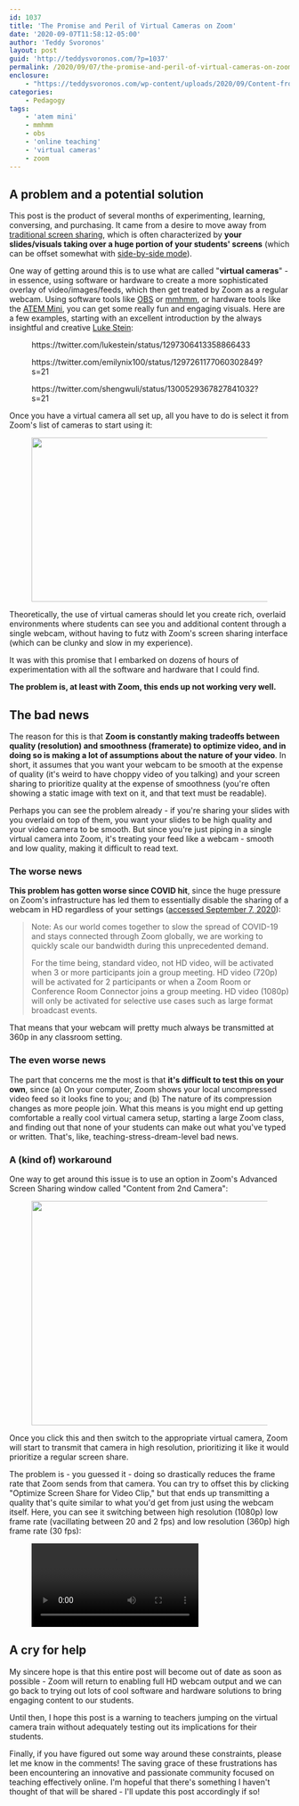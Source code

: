 ```yaml
---
id: 1037
title: 'The Promise and Peril of Virtual Cameras on Zoom'
date: '2020-09-07T11:58:12-05:00'
author: 'Teddy Svoronos'
layout: post
guid: 'http://teddysvoronos.com/?p=1037'
permalink: /2020/09/07/the-promise-and-peril-of-virtual-cameras-on-zoom/
enclosure:
    - "https://teddysvoronos.com/wp-content/uploads/2020/09/Content-from-Second-Camera.mov\n24047365\nvideo/quicktime\n"
categories:
    - Pedagogy
tags:
    - 'atem mini'
    - mmhmm
    - obs
    - 'online teaching'
    - 'virtual cameras'
    - zoom
---
```


<!-- wp:jetpack/markdown {"source":"## A problem and a potential solution\n\nThis post is the product of several months of experimenting, learning, conversing, and purchasing. It came from a desire to move away from [traditional screen sharing](https://twitter.com/tedsvo/status/1286299229116301314?s=21), which is often characterized by **your slides/visuals taking over a huge portion of your students' screens** (which can be offset somewhat with [side-by-side mode](https://support.zoom.us/hc/en-us/articles/115004802843-Side-by-side-Mode-for-screen-sharing)).\n\nOne way of getting around this is to use what are called \u0022**virtual cameras**\u0022 - in essence, using software or hardware to create a more sophisticated overlay of video/images/feeds, which then get treated by Zoom as a regular webcam. Using software tools like [OBS](https://obsproject.com) or [mmhmm](https://www.mmhmm.app), or hardware tools like the [ATEM Mini](https://www.blackmagicdesign.com/products/atemmini), you can get some really fun and engaging visuals. Here are a few examples, starting with an excellent introduction by the always insightful and creative [Luke Stein](https://twitter.com/lukestein/status/1297306413358866433):\n"} -->
<div class="wp-block-jetpack-markdown"><h2>A problem and a potential solution</h2>
<p>This post is the product of several months of experimenting, learning, conversing, and purchasing. It came from a desire to move away from <a href="https://twitter.com/tedsvo/status/1286299229116301314?s=21">traditional screen sharing</a>, which is often characterized by <strong>your slides/visuals taking over a huge portion of your students' screens</strong> (which can be offset somewhat with <a href="https://support.zoom.us/hc/en-us/articles/115004802843-Side-by-side-Mode-for-screen-sharing">side-by-side mode</a>).</p>
<p>One way of getting around this is to use what are called &quot;<strong>virtual cameras</strong>&quot; - in essence, using software or hardware to create a more sophisticated overlay of video/images/feeds, which then get treated by Zoom as a regular webcam. Using software tools like <a href="https://obsproject.com">OBS</a> or <a href="https://www.mmhmm.app">mmhmm</a>, or hardware tools like the <a href="https://www.blackmagicdesign.com/products/atemmini">ATEM Mini</a>, you can get some really fun and engaging visuals. Here are a few examples, starting with an excellent introduction by the always insightful and creative <a href="https://twitter.com/lukestein/status/1297306413358866433">Luke Stein</a>:</p>
</div>
<!-- /wp:jetpack/markdown -->

<!-- wp:group -->
<div class="wp-block-group"><div class="wp-block-group__inner-container"><!-- wp:core-embed/twitter {"url":"https://twitter.com/lukestein/status/1297306413358866433","type":"rich","providerNameSlug":"twitter","className":""} -->
<figure class="wp-block-embed-twitter wp-block-embed is-type-rich is-provider-twitter"><div class="wp-block-embed__wrapper">
https://twitter.com/lukestein/status/1297306413358866433
</div></figure>
<!-- /wp:core-embed/twitter -->

<!-- wp:core-embed/twitter {"url":"https://twitter.com/emilynix100/status/1297261177060302849?s=21","type":"rich","providerNameSlug":"twitter","className":""} -->
<figure class="wp-block-embed-twitter wp-block-embed is-type-rich is-provider-twitter"><div class="wp-block-embed__wrapper">
https://twitter.com/emilynix100/status/1297261177060302849?s=21
</div></figure>
<!-- /wp:core-embed/twitter -->

<!-- wp:core-embed/twitter {"url":"https://twitter.com/shengwuli/status/1300529367827841032?s=21","type":"rich","providerNameSlug":"twitter","className":""} -->
<figure class="wp-block-embed-twitter wp-block-embed is-type-rich is-provider-twitter"><div class="wp-block-embed__wrapper">
https://twitter.com/shengwuli/status/1300529367827841032?s=21
</div></figure>
<!-- /wp:core-embed/twitter --></div></div>
<!-- /wp:group -->

<!-- wp:group -->
<div class="wp-block-group"><div class="wp-block-group__inner-container"><!-- wp:group -->
<div class="wp-block-group"><div class="wp-block-group__inner-container"><!-- wp:group -->
<div class="wp-block-group"><div class="wp-block-group__inner-container"></div></div>
<!-- /wp:group --></div></div>
<!-- /wp:group --></div></div>
<!-- /wp:group -->

<!-- wp:group -->
<div class="wp-block-group"><div class="wp-block-group__inner-container"><!-- wp:jetpack/markdown {"source":"Once you have a virtual camera all set up, all you have to do is select it from Zoom's list of cameras to start using it:"} -->
<div class="wp-block-jetpack-markdown"><p>Once you have a virtual camera all set up, all you have to do is select it from Zoom's list of cameras to start using it:</p>
</div>
<!-- /wp:jetpack/markdown -->

<!-- wp:image {"id":1039,"width":575,"height":295,"sizeSlug":"large"} -->
<figure class="wp-block-image size-large is-resized"><img src="https://teddysvoronos.com/wp-content/uploads/2020/09/B708FC03-28A6-4592-9A73-DEA73849DF44-1024x526.png" alt="" class="wp-image-1039" width="575" height="295"/></figure>
<!-- /wp:image -->

<!-- wp:jetpack/markdown {"source":"Theoretically, the use of virtual cameras should let you create rich, overlaid environments where students can see you and additional content through a single webcam, without having to futz with Zoom's screen sharing interface (which can be clunky and slow in my experience).\n\nIt was with this promise that I embarked on dozens of hours of experimentation with all the software and hardware that I could find.\n\n**The problem is, at least with Zoom, this ends up not working very well.**"} -->
<div class="wp-block-jetpack-markdown"><p>Theoretically, the use of virtual cameras should let you create rich, overlaid environments where students can see you and additional content through a single webcam, without having to futz with Zoom's screen sharing interface (which can be clunky and slow in my experience).</p>
<p>It was with this promise that I embarked on dozens of hours of experimentation with all the software and hardware that I could find.</p>
<p><strong>The problem is, at least with Zoom, this ends up not working very well.</strong></p>
</div>
<!-- /wp:jetpack/markdown --></div></div>
<!-- /wp:group -->

<!-- wp:jetpack/markdown {"source":"## The bad news\n\n\n\nThe reason for this is that **Zoom is constantly making tradeoffs between quality (resolution) and smoothness (framerate) to optimize video, and in doing so is making a lot of assumptions about the nature of your video**. In short, it assumes that you want your webcam to be smooth at the expense of quality (it's weird to have choppy video of you talking) and your screen sharing to prioritize quality at the expense of smoothness (you're often showing a static image with text on it, and that text must be readable). \n\nPerhaps you can see the problem already - if you're sharing your slides with you overlaid on top of them, you want your slides to be high quality and your video camera to be smooth. But since you're just piping in a single virtual camera into Zoom, it's treating your feed like a webcam - smooth and low quality, making it difficult to read text.\n\n### The worse news\n\n**This problem has gotten worse since COVID hit**, since the huge pressure on Zoom's infrastructure has led them to essentially disable the sharing of a webcam in HD regardless of your settings ([accessed September 7, 2020](https://support.zoom.us/hc/en-us/articles/207347086-Group-HD)):\n\n\u003e Note: As our world comes together to slow the spread of COVID-19 and stays connected through Zoom globally, we are working to quickly scale our bandwidth during this unprecedented demand.\n\u003e \n\u003e For the time being, standard video, not HD video, will be activated when 3 or more participants join a group meeting. HD video (720p) will be activated for 2 participants or when a Zoom Room or Conference Room Connector joins a group meeting. HD video (1080p) will only be activated for selective use cases such as large format broadcast events. \n\nThat means that your webcam will pretty much always be transmitted at 360p in any classroom setting.\n\n### The even worse news\n\nThe part that concerns me the most is that **it's difficult to test this on your own**, since (a) On your computer, Zoom shows your local uncompressed video feed so it looks fine to you; and (b) The nature of its compression changes as more people join. What this means is you might end up getting comfortable a really cool virtual camera setup, starting a large Zoom class, and finding out that none of your students can make out what you've typed or written. That's, like, teaching-stress-dream-level bad news.\n\n### A (kind of) workaround\n\nOne way to get around this issue is to use an option in Zoom's Advanced Screen Sharing window called \u0022Content from 2nd Camera\u0022:"} -->
<div class="wp-block-jetpack-markdown"><h2>The bad news</h2>
<p>The reason for this is that <strong>Zoom is constantly making tradeoffs between quality (resolution) and smoothness (framerate) to optimize video, and in doing so is making a lot of assumptions about the nature of your video</strong>. In short, it assumes that you want your webcam to be smooth at the expense of quality (it's weird to have choppy video of you talking) and your screen sharing to prioritize quality at the expense of smoothness (you're often showing a static image with text on it, and that text must be readable).</p>
<p>Perhaps you can see the problem already - if you're sharing your slides with you overlaid on top of them, you want your slides to be high quality and your video camera to be smooth. But since you're just piping in a single virtual camera into Zoom, it's treating your feed like a webcam - smooth and low quality, making it difficult to read text.</p>
<h3>The worse news</h3>
<p><strong>This problem has gotten worse since COVID hit</strong>, since the huge pressure on Zoom's infrastructure has led them to essentially disable the sharing of a webcam in HD regardless of your settings (<a href="https://support.zoom.us/hc/en-us/articles/207347086-Group-HD">accessed September 7, 2020</a>):</p>
<blockquote>
<p>Note: As our world comes together to slow the spread of COVID-19 and stays connected through Zoom globally, we are working to quickly scale our bandwidth during this unprecedented demand.</p>
<p>For the time being, standard video, not HD video, will be activated when 3 or more participants join a group meeting. HD video (720p) will be activated for 2 participants or when a Zoom Room or Conference Room Connector joins a group meeting. HD video (1080p) will only be activated for selective use cases such as large format broadcast events.</p>
</blockquote>
<p>That means that your webcam will pretty much always be transmitted at 360p in any classroom setting.</p>
<h3>The even worse news</h3>
<p>The part that concerns me the most is that <strong>it's difficult to test this on your own</strong>, since (a) On your computer, Zoom shows your local uncompressed video feed so it looks fine to you; and (b) The nature of its compression changes as more people join. What this means is you might end up getting comfortable a really cool virtual camera setup, starting a large Zoom class, and finding out that none of your students can make out what you've typed or written. That's, like, teaching-stress-dream-level bad news.</p>
<h3>A (kind of) workaround</h3>
<p>One way to get around this issue is to use an option in Zoom's Advanced Screen Sharing window called &quot;Content from 2nd Camera&quot;:</p>
</div>
<!-- /wp:jetpack/markdown -->

<!-- wp:image {"align":"center","id":1040,"width":600,"height":403,"sizeSlug":"large"} -->
<div class="wp-block-image"><figure class="aligncenter size-large is-resized"><img src="https://teddysvoronos.com/wp-content/uploads/2020/09/39148DDB-87A2-438A-8A33-9C9676C5881B-1024x686.png" alt="" class="wp-image-1040" width="600" height="403"/></figure></div>
<!-- /wp:image -->

<!-- wp:jetpack/markdown {"source":"Once you click this and then switch to the appropriate virtual camera, Zoom will start to transmit that camera in high resolution, prioritizing it like it would prioritize a regular screen share.\n\nThe problem is - you guessed it - doing so drastically reduces the frame rate that Zoom sends from that camera. You can try to offset this by clicking \u0022Optimize Screen Share for Video Clip,\u0022 but that ends up transmitting a quality that's quite similar to what you'd get from just using the webcam itself. Here, you can see it switching between high resolution (1080p) low frame rate (vacillating between 20 and 2 fps) and low resolution (360p) high frame rate (30 fps):"} -->
<div class="wp-block-jetpack-markdown"><p>Once you click this and then switch to the appropriate virtual camera, Zoom will start to transmit that camera in high resolution, prioritizing it like it would prioritize a regular screen share.</p>
<p>The problem is - you guessed it - doing so drastically reduces the frame rate that Zoom sends from that camera. You can try to offset this by clicking &quot;Optimize Screen Share for Video Clip,&quot; but that ends up transmitting a quality that's quite similar to what you'd get from just using the webcam itself. Here, you can see it switching between high resolution (1080p) low frame rate (vacillating between 20 and 2 fps) and low resolution (360p) high frame rate (30 fps):</p>
</div>
<!-- /wp:jetpack/markdown -->

<!-- wp:video {"id":1041} -->
<figure class="wp-block-video"><video controls src="https://teddysvoronos.com/wp-content/uploads/2020/09/Content-from-Second-Camera.mov"></video></figure>
<!-- /wp:video -->

<!-- wp:jetpack/markdown {"source":"## A cry for help\n\nMy sincere hope is that this entire post will become out of date as soon as possible - Zoom will return to enabling full HD webcam output and we can go back to trying out lots of cool software and hardware solutions to bring engaging content to our students.\n\nUntil then, I hope this post is a warning to teachers jumping on the virtual camera train without adequately testing out its implications for their students.\n\nFinally, if you have figured out some way around these constraints, please let me know in the comments! The saving grace of these frustrations has been encountering an innovative and passionate community focused on teaching effectively online. I'm hopeful that there's something I haven't thought of that will be shared - I'll update this post accordingly if so!"} -->
<div class="wp-block-jetpack-markdown"><h2>A cry for help</h2>
<p>My sincere hope is that this entire post will become out of date as soon as possible - Zoom will return to enabling full HD webcam output and we can go back to trying out lots of cool software and hardware solutions to bring engaging content to our students.</p>
<p>Until then, I hope this post is a warning to teachers jumping on the virtual camera train without adequately testing out its implications for their students.</p>
<p>Finally, if you have figured out some way around these constraints, please let me know in the comments! The saving grace of these frustrations has been encountering an innovative and passionate community focused on teaching effectively online. I'm hopeful that there's something I haven't thought of that will be shared - I'll update this post accordingly if so!</p>
</div>
<!-- /wp:jetpack/markdown -->